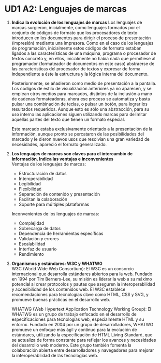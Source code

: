 # UD1 A2: Lenguajes de marcas
1. **Indica la evolución de los lenguajes de marcas**
    Los lenguajes de marcas surgieron, inicialmente, como lenguajes formados por el conjunto de códigos de formato que los procesadores de texto introducen en los documentos para dirigir el proceso de presentación (impresión) mediante una impresora. Como en el caso de los lenguajes de programación, inicialmente estos códigos de formato estaban ligados a las características de una máquina, programa o procesador de textos concreto y, en ellos, inicialmente no había nada que permitiese al programador (formateador de documentos en este caso) abstraerse de las características del procesador de textos y expresar de forma independiente a éste la estructura y la lógica interna del documento.  

    Posteriormente, se añadieron como medio de presentación a la pantalla. Los códigos de estilo de visualización anteriores ya no aparecen, y se emplean otros medios para marcados, distintos de la inclusión a mano de cadenas formateadoras, ahora ese proceso se automatiza y basta pulsar una combinación de teclas, o pulsar un botón, para lograr los resultados requeridos. Aunque esto es sólo una abstracción, para su uso interno las aplicaciones siguen utilizando marcas para delimitar aquellas partes del texto que tienen un formato especial.

    Este marcado estaba exclusivamente orientado a la presentación de la información, aunque pronto se percataron de las posibilidades del marcado y le dieron nuevos usos que resolvían una gran variedad de necesidades, apareció el formato generalizado.
2. **Los lenguajes de marcas son claves para el intercambio de información. Indica las ventajas e inconvenientes**  
    Ventajas de los lenguajes de marcas:
    - Estructuración de datos
    - Interoperabilidad
    - Legibilidad
    - Flexibilidad
    - Separación de contenido y presentación
    - Facilitan la colaboración
    - Soporte para múltiples plataformas

    Inconvenientes de los lenguajes de marcas:
    - Complejidad
    - Sobrecarga de datos
    - Dependencia de herramientas específicas
    - Validación y errores
    - Escalabilidad
    - Interfaz de usuario
    - Rendimiento
3. **Organismos y estándares: W3C y WHATWG**  
    W3C (World Wide Web Consortium): El W3C es un consorcio internacional que desarrolla estándares abiertos para la web. Fundado en 1994 por Tim Berners-Lee, su misión es liderar la web a su máximo potencial al crear protocolos y pautas que aseguren la interoperabilidad y accesibilidad de los contenidos web. El W3C establece recomendaciones para tecnologías clave como HTML, CSS y SVG, y promueve buenas prácticas en el desarrollo web.

    WHATWG (Web Hypertext Application Technology Working Group): El WHATWG es un grupo de trabajo enfocado en el desarrollo de especificaciones para tecnologías web, especialmente HTML y su entorno. Fundado en 2004 por un grupo de desarrolladores, WHATWG promueve un enfoque más ágil y continuo para la evolución de estándares, utilizando la especificación de HTML Living Standard, que se actualiza de forma constante para reflejar los avances y necesidades del desarrollo web moderno. Este grupo también fomenta la colaboración abierta entre desarrolladores y navegadores para mejorar la interoperabilidad de las tecnologías web.